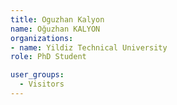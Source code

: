 ```yaml
---
title: Oguzhan Kalyon
name: Oğuzhan KALYON
organizations:
- name: Yildiz Technical University
role: PhD Student

user_groups:
  - Visitors
---
```


